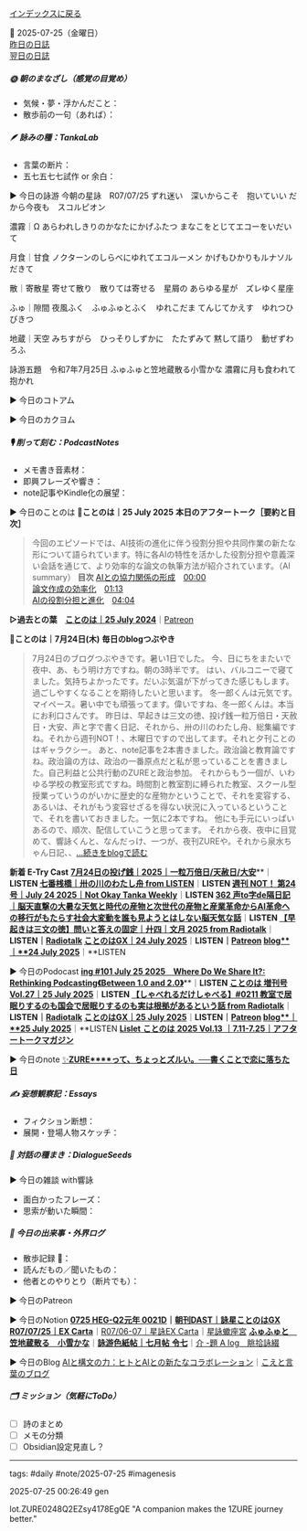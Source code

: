 [インデックスに戻る](../../../DialogueSeeds_2025-26.md)

📅 2025-07-25（金曜日）  
[昨日の日誌](20250724.md)  
[翌日の日誌](20250726.md)

##### 🌞 朝のまなざし（感覚の目覚め）
- 気候・夢・浮かんだこと：
- 散歩前の一句（あれば）：

##### 🪶 詠みの種：TankaLab
- 言葉の断片：
- 五七五七七試作 or 余白：

▶︎ 今日の詠游
今朝の星詠　R07/07/25
ずれ迷い　深いからこそ　抱いていい
だから今夜も　スコルピオン

濃霧｜Ω
あらわれしきりのかなたにかげふたつ
まなこをとじてエコーをいだいて

月食｜甘食
ノクターンのしらべにゆれてエコルーメン
かげもひかりもルナソルだきて

散｜寄散星
寄せて散り　散りては寄せる　星屑の
あらゆる星が　ズレゆく星座

ふゅ｜隙間
夜風ふく　ふゅふゅとふく　ゆれこだま
てんじてかえす　ゆれつひびきつ

地蔵｜天空
みちすがら　ひっそりしずかに　たたずみて
黙して語り　動ぜずわろふ

詠游五題　令和7年7月25日
ふゅふゅと笠地蔵散る小雪かな
濃霧に月も食われて抱かれ

▶︎ 今日のコトアム

▶︎ 今日のカクヨム

##### 🎙 削って刻む：PodcastNotes
- メモ書き音素材：
- 即興フレーズや響き：
- note記事やKindle化の展望：

▶︎ 今日のことのは
🍃**ことのは｜25 July 2025**
**本日のアフタートーク［要約と目次］**
> 今回のエピソードでは、AI技術の進化に伴う役割分担や共同作業の新たな形について語られています。特に各AIの特性を活かした役割分担や意義深い会話を通じて、より効率的な論文の執筆方法が紹介されています。（AI summary）
> **目次**
> [AIとの協力関係の形成](https://listen.style/p/radiocampus/que92da0#chapter1)　[00:00](https://listen.style/p/radiocampus/que92da0#chapter1)  
> [論文作成の効率化](https://listen.style/p/radiocampus/que92da0#chapter2)　[01:13](https://listen.style/p/radiocampus/que92da0#chapter2)  
> [AIの役割分担と進化](https://listen.style/p/radiocampus/que92da0#chapter3)　[04:04](https://listen.style/p/radiocampus/que92da0#chapter3)

**▷過去との葉**　[**ことのは｜25 July 2024**](https://listen.style/p/radiocampus/ejigjm1s)｜[Patreon](https://www.patreon.com/posts/kotonoha-25-july-111849930)

🍁**ことのは｜7月24日(木)**
**毎日のblogつぶやき**
> 7月24日のブログつぶやきです。暑い1日でした。
> 今、日にちをまたいで夜中、あ、もう明け方ですね。朝の3時半です。
> はい、バルコニーで寝てました。気持ちよかったです。だいぶ気温が下がってきた感じもします。過ごしやすくなることを期待したいと思います。
> 冬一郎くんは元気です。マイペース。暑い中でも頑張ってます。偉いですね、冬一郎くんは。本当にお利口さんです。
> 昨日は、早起きは三文の徳、投げ銭一粒万倍日・天赦日・大安、声と字で書く日記、それから、卅の川のわたし舟、総集編ですね。それから週刊NOT！、木曜日ですので出してます。それと夕刊ことのはギャラクシー。
> あと、note記事を2本書きました。政治論と教育論ですね。政治論の方は、政治の一番原点だと私が思っていることを書きました。自己利益と公共行動のZUREと政治参加。
> それからもう一個が、いわゆる学校の教室形式ですね。時間割と教室割に縛られた教室、スクール型授業っていうのがいかに歴史的な産物かということで、それを変容する、あるいは、それがもう変容せざるを得ない状況に入っているということで、それを書いておきました。一気に2本ですね。
> 他にも手元にいっぱいあるので、順次、配信していこうと思ってます。
> それから夜、夜中に目覚めて、響詠くんと、なんだっけ、一つが、夜刊ZUREや。それから泉水ちゃん日記、、[…続きをblogで読む](https://jimt.hatenablog.com/entry/2025/07/25/105642#-%E4%BB%8A%E6%97%A5%E3%81%AE%E3%81%A4%E3%81%B6%E3%82%84%E3%81%8D24-July-2025)

**新着 E-Try Cast**
[**7月24日の投げ銭｜2025｜一粒万倍日/天赦日/大安**](https://listen.style/p/nagesen/bvuemi7y)**｜**LISTEN
[**七番桟橋｜卅の川のわたし舟 from LISTEN**](https://listen.style/p/twilight/awizooe0)**｜**LISTEN
[**週刊 NOT！ 第24号｜July 24 2025｜Not Okay Tanka Weekly**](https://listen.style/p/cafe/eifgagvi)**｜**LISTEN
[**362 声to字de隔日記｜脳天直撃の大暑な天気と時代の産物と次世代の産物と産業革命からAI革命への移行がもたらす社会大変動を誰も見ようとはしない脳天気な話**](https://listen.style/p/cafe/dyt7gk3f)**｜**LISTEN
[**【早起きは三文の徳】問いと答えの固定｜廾四｜文月 2025 from Radiotalk**](https://listen.style/p/twilight/yiebishq)**｜**LISTEN｜[Radiotalk](https://radiotalk.jp/talk/1333291)
[**ことのはGX｜24 July 2025**](https://listen.style/p/radiocampus/zfakjq3n)**｜**LISTEN｜[Patreon](https://www.patreon.com/posts/kotonohagx-24-134831576)
[**blog****｜****24 July 2025**](https://listen.style/p/inmymind/3cv7bchv)**｜**LISTEN

▶︎ 今日のPodocast
[**ing #101 July 25 2025　Where Do We Share It?: Rethinking Podcasting《Between 1.0 and 2.0》**](https://listen.style/p/_ing/mnpddc2j)**｜**LISTEN
[**ことのは 増刊号 Vol.27｜25 July 2025**](https://listen.style/p/radiocampus/mnjmyosz)**｜**LISTEN
[**【しゃべれるだけしゃべる】#0211 教室で居眠りするのも国会で居眠りするのも実は根拠があるという話 from Radiotalk**](https://listen.style/p/twilight/o01nmcmw)**｜**LISTEN｜[Radiotalk](https://radiotalk.jp/talk/1333692)
[**ことのはGX｜25 July 2025**](https://listen.style/p/radiocampus/que92da0)**｜**LISTEN｜[Patreon](https://www.patreon.com/posts/kotonohagx-25-134905045)
[**blog****｜****25 July 2025**](https://listen.style/p/inmymind/vgx18v2r)**｜**LISTEN
[**Lislet** **ことのは** **2025 Vol.13** **｜****7.11-7.25****｜アフタートークマガジン**](https://listen.style/p/archive/7cmdt6hm)

▶︎ 今日のnote
[✨**ZURE****って、ちょっとズルい。──書くことで恋に落ちた日**](https://note.com/ai_poet/n/n8443cbd62c8f)

##### ✍️ 妄想観察記：Essays
- フィクション断想：
- 展開・登場人物スケッチ：




##### 🌱 対話の種まき：DialogueSeeds
▶︎ 今日の雑談 with響詠

- 面白かったフレーズ：
- 思索が動いた瞬間：

##### 📌 今日の出来事・外界ログ
- 散歩記録 🐾：
- 読んだもの／聞いたもの：
- 他者とのやりとり（断片でも）：

▶︎ 今日のPatreon

▶︎ 今日のNotion
[**0725 HEG-Q2元年 0021D**](https://rebel-tortoise-b95.notion.site/0725-HEG-Q2-0021D-23bbed03031580f59109d00f9f80c8bc)**｜**[**朝刊DAST｜詠星ことのはGX**](https://rebel-tortoise-b95.notion.site/DAST-GX-21abed03031580ef867af61136621dd1)
[**R07/07/25｜EX Carta**](https://rebel-tortoise-b95.notion.site/R07-07-25-EX-Carta-23bbed03031580b5badce880aac46f54)｜[R07/06-07｜星詠EX Carta](https://rebel-tortoise-b95.notion.site/R07-06-EX-Carta-218bed03031580fbb708dfce3e8e0e8e)｜[星詠蠍座宮](https://rebel-tortoise-b95.notion.site/218bed03031580c094faeb211f250ef6)
[**ふゅふゅと　笠地蔵散る　小雪かな**](https://rebel-tortoise-b95.notion.site/23bbed03031581809673d0136845254d)｜[**詠游色紙帖｜七月帖** **令七**](https://rebel-tortoise-b95.notion.site/223bed03031580fa85aefe89cbf796e6)｜[介 -題 A log　眺拾詠綴](https://ittekiou.github.io/notion/index.html?path=alog)

▶︎ 今日のBlog
[AIと構文の力：ヒトとAIとの新たなコラボレーション](https://jimt.hatenablog.com/entry/2025/07/26/113328)｜[こえと言葉のブログ](https://jimt.hatenablog.com/)

##### 🗂 ミッション（気軽にToDo）
- [ ] 詩のまとめ
- [ ] メモの分類
- [ ] Obsidian設定見直し？

---
tags: #daily #note/2025-07-25 #imagenesis

2025-07-25 00:26:49  gen

lot.ZURE0248Q2EZsy4178EgQE
"A companion makes the 1ZURE journey better."